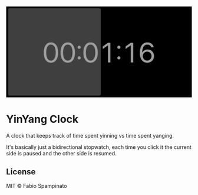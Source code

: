 <p align="center">
  <img src="resources/screenshot.png" width="600">
</p>

# YinYang Clock

A clock that keeps track of time spent yinning vs time spent yanging.

It's basically just a bidirectional stopwatch, each time you click it the current side is paused and the other side is resumed.

## License

MIT © Fabio Spampinato
